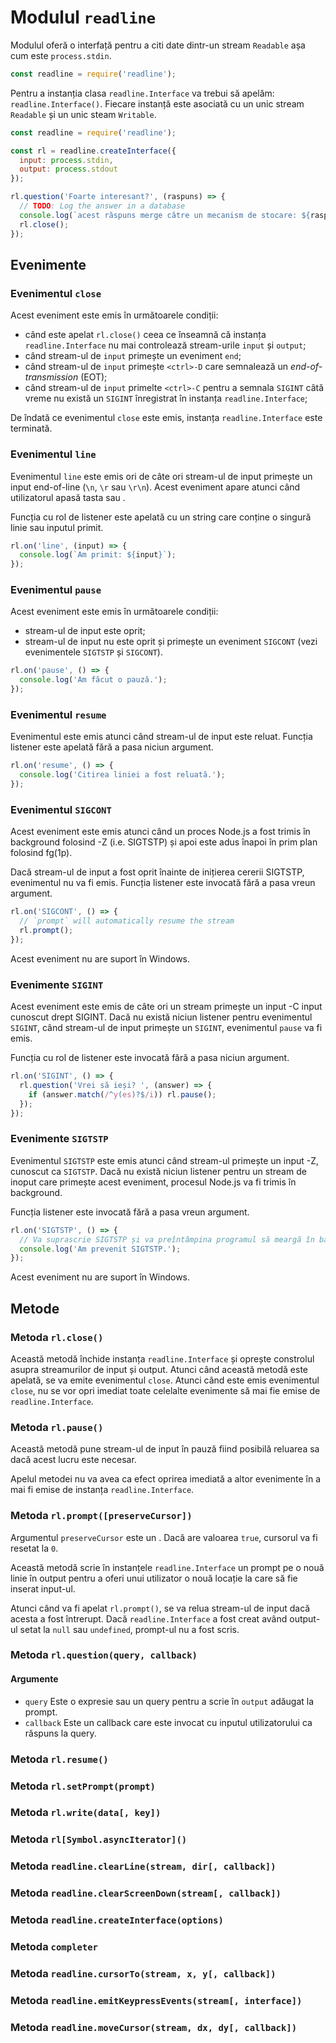 # Modulul `readline`

Modulul oferă o interfață pentru a citi date dintr-un stream `Readable` așa cum este `process.stdin`.

```javascript
const readline = require('readline');
```

Pentru a instanția clasa `readline.Interface` va trebui să apelăm: `readline.Interface()`. Fiecare instanță este asociată cu un unic stream `Readable` și un unic steam `Writable`.

```javascript
const readline = require('readline');

const rl = readline.createInterface({
  input: process.stdin,
  output: process.stdout
});

rl.question('Foarte interesant?', (raspuns) => {
  // TODO: Log the answer in a database
  console.log(`acest răspuns merge către un mecanism de stocare: ${raspuns}`);
  rl.close();
});
```

## Evenimente

### Evenimentul `close`

Acest eveniment este emis în următoarele condiții:

- când este apelat `rl.close()` ceea ce înseamnă că instanța `readline.Interface` nu mai controlează stream-urile `input` și `output`;
- când stream-ul de `input` primește un eveniment `end`;
- când stream-ul de `input` primește `<ctrl>-D` care semnalează un *end-of-transmission* (EOT);
- când stream-ul de `input` primelte `<ctrl>-C` pentru a semnala `SIGINT` câtă vreme nu există un `SIGINT` înregistrat în instanța `readline.Interface`;

De îndată ce evenimentul `close` este emis, instanța `readline.Interface` este terminată.

### Evenimentul `line`

Evenimentul `line` este emis ori de câte ori stream-ul de input primește un input end-of-line (`\n`, `\r` sau `\r\n`). Acest eveniment apare atunci când utilizatorul apasă tasta <Enter> sau <Return>.

Funcția cu rol de listener este apelată cu un string care conține o singură linie sau inputul primit.

```javascript
rl.on('line', (input) => {
  console.log(`Am primit: ${input}`);
});
```

### Evenimentul `pause`

Acest eveniment este emis în următoarele condiții:

- stream-ul de input este oprit;
- stream-ul de input nu este oprit și primește un eveniment `SIGCONT` (vezi evenimentele `SIGTSTP` și `SIGCONT`).

```javascript
rl.on('pause', () => {
  console.log('Am făcut o pauză.');
});
```

### Evenimentul `resume`

Evenimentul este emis atunci când stream-ul de input este reluat.
Funcția listener este apelată fără a pasa niciun argument.

```javascript
rl.on('resume', () => {
  console.log('Citirea liniei a fost reluată.');
});
```

### Evenimentul `SIGCONT`

Acest eveniment este emis atunci când un proces Node.js a fost trimis în background folosind <ctrl>-Z (i.e. SIGTSTP) și apoi este adus înapoi în prim plan folosind fg(1p).

Dacă stream-ul de input a fost oprit înainte de inițierea cererii SIGTSTP, evenimentul nu va fi emis. Funcția listener este invocată fără a pasa vreun argument.

```javascript
rl.on('SIGCONT', () => {
  // `prompt` will automatically resume the stream
  rl.prompt();
});
```

Acest eveniment nu are suport în Windows.

### Evenimente `SIGINT`

Acest eveniment este emis de câte ori un stream primește un input <ctrl>-C input cunoscut drept SIGINT. Dacă nu există niciun listener pentru evenimentul `SIGINT`, când stream-ul de input primește un `SIGINT`, evenimentul `pause` va fi emis.

Funcția cu rol de listener este invocată fără a pasa niciun argument.

```javascript
rl.on('SIGINT', () => {
  rl.question('Vrei să ieși? ', (answer) => {
    if (answer.match(/^y(es)?$/i)) rl.pause();
  });
});
```

### Evenimente `SIGTSTP`

Evenimentul `SIGTSTP` este emis atunci când stream-ul primește un input <ctrl>-Z, cunoscut ca `SIGTSTP`. Dacă nu există niciun listener pentru un stream de inoput care primește acest eveniment, procesul Node.js va fi trimis în background.

Funcția listener este invocată fără a pasa vreun argument.

```javascript
rl.on('SIGTSTP', () => {
  // Va suprascrie SIGTSTP și va preîntâmpina programul să meargă în background
  console.log('Am prevenit SIGTSTP.');
});
```

Acest eveniment nu are suport în Windows.

## Metode

### Metoda `rl.close()`

Această metodă închide instanța `readline.Interface` și oprește constrolul asupra streamurilor de input și output. Atunci când această metodă este apelată, se va emite evenimentul `close`. Atunci când este emis evenimentul `close`, nu se vor opri imediat toate celelalte evenimente să mai fie emise de `readline.Interface`.

### Metoda `rl.pause()`

Această metodă pune stream-ul de input în pauză fiind posibilă reluarea sa dacă acest lucru este necesar.

Apelul metodei nu va avea ca efect oprirea imediată a altor evenimente în a mai fi emise de instanța `readline.Interface`.

### Metoda `rl.prompt([preserveCursor])`

Argumentul `preserveCursor` este un <boolean>. Dacă are valoarea `true`, cursorul va fi resetat la `0`.

Această metodă scrie în instanțele `readline.Interface` un prompt pe o nouă linie în output pentru a oferi unui utilizator o nouă locație la care să fie inserat input-ul.

Atunci când va fi apelat `rl.prompt()`, se va relua stream-ul de input dacă acesta a fost întrerupt. Dacă `readline.Interface` a fost creat având output-ul setat la `null` sau `undefined`, prompt-ul nu a fost scris.

### Metoda `rl.question(query, callback)`

#### Argumente

- `query` <string> Este o expresie sau un query pentru a scrie în `output` adăugat la prompt.
- `callback` <function> Este un callback care este invocat cu inputul utilizatorului ca răspuns la query.

### Metoda `rl.resume()`

### Metoda `rl.setPrompt(prompt)`

### Metoda `rl.write(data[, key])`

### Metoda `rl[Symbol.asyncIterator]()`

### Metoda `readline.clearLine(stream, dir[, callback])`

### Metoda `readline.clearScreenDown(stream[, callback])`

### Metoda `readline.createInterface(options)`

### Metoda `completer`

### Metoda `readline.cursorTo(stream, x, y[, callback])`

### Metoda `readline.emitKeypressEvents(stream[, interface])`

### Metoda `readline.moveCursor(stream, dx, dy[, callback])`



